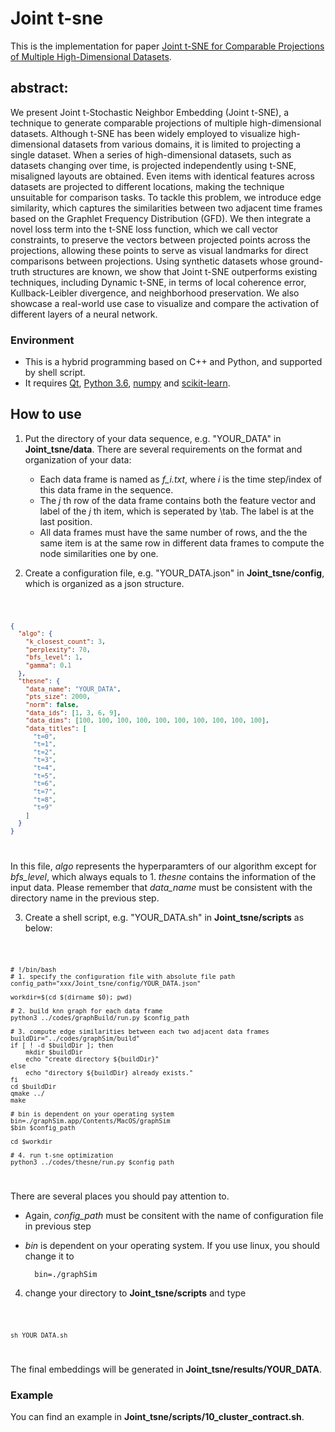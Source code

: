 # Joint t-sne
This is the implementation for paper [Joint t-SNE for Comparable Projections of Multiple High-Dimensional Datasets](http://www.yunhaiwang.net/Vis2021/joint-tsne). 

## abstract:
We present Joint t-Stochastic Neighbor Embedding (Joint t-SNE), a technique to generate comparable projections of multiple high-dimensional datasets. Although t-SNE has been widely employed to visualize high-dimensional datasets from various domains, it is limited to projecting a single dataset. When a series of high-dimensional datasets, such as datasets changing over time, is projected independently using t-SNE, misaligned layouts are obtained. Even items with identical features across datasets are projected to different locations, making the technique unsuitable for comparison tasks. To tackle this problem, we introduce edge similarity, which captures the similarities between two adjacent time frames based on the Graphlet Frequency Distribution (GFD). We then integrate a novel loss term into the t-SNE loss function, which we call vector constraints, to preserve the vectors between projected points across the projections, allowing these points to serve as visual landmarks for direct comparisons between projections. Using synthetic datasets whose ground-truth structures are known, we show that Joint t-SNE outperforms existing techniques, including Dynamic t-SNE, in terms of local coherence error, Kullback-Leibler divergence, and neighborhood preservation. We also showcase a real-world use case to visualize and compare the activation of different layers of a neural network.


### Environment
+ This is a hybrid programming based on C++ and Python, and supported by shell script.
+ It requires [Qt](https://www.qt.io/), [Python 3.6](https://www.python.org/), [numpy](https://numpy.org/) and [scikit-learn](https://scikit-learn.org/).

## How to use
1. Put the directory of your data sequence, e.g. "YOUR_DATA" in **Joint_tsne/data**. There are several requirements on the format and organization of your data: 
   + Each data frame is named as *f_i.txt*, where *i* is the time step/index of this data frame in the sequence.
   + The *j* th row of the data frame contains both the feature vector and label of the *j* th item, which is seperated by \tab. The label is at the last position.
   + All data frames must have the same number of rows, and the the same item is at the same row in different data frames to compute the node similarities one by one.  


2. Create a configuration file, e.g. "YOUR_DATA.json" in **Joint_tsne/config**, which is organized as a json structure.

<code>

```json
{
  "algo": {
    "k_closest_count": 3,
    "perplexity": 70,
    "bfs_level": 1,
    "gamma": 0.1
  },
  "thesne": {
    "data_name": "YOUR_DATA",
    "pts_size": 2000,
    "norm": false,
    "data_ids": [1, 3, 6, 9],
    "data_dims": [100, 100, 100, 100, 100, 100, 100, 100, 100, 100],
    "data_titles": [
      "t=0",
      "t=1",
      "t=2",
      "t=3",
      "t=4",
      "t=5",
      "t=6",
      "t=7",
      "t=8",
      "t=9"
    ]
  }
}
```
</code>

In this file, *algo* represents the hyperparamters of our algorithm except for *bfs_level*, which always equals to 1. *thesne* contains the information of the input data. Please remember that *data_name* must be consistent with the directory name in the previous step.

3. Create a shell script, e.g. "YOUR_DATA.sh" in **Joint_tsne/scripts** as below:

<code>
    
```shell
# !/bin/bash
# 1. specify the configuration file with absolute file path
config_path="xxx/Joint_tsne/config/YOUR_DATA.json"

workdir=$(cd $(dirname $0); pwd)

# 2. build knn graph for each data frame
python3 ../codes/graphBuild/run.py $config_path

# 3. compute edge similarities between each two adjacent data frames
buildDir="../codes/graphSim/build"
if [ ! -d $buildDir ]; then
    mkdir $buildDir
    echo "create directory ${buildDir}"
else
    echo "directory ${buildDir} already exists."
fi
cd $buildDir
qmake ../
make

# bin is dependent on your operating system
bin=./graphSim.app/Contents/MacOS/graphSim
$bin $config_path

cd $workdir

# 4. run t-sne optimization
python3 ../codes/thesne/run.py $config_path
```
</code>

There are several places you should pay attention to. 
+ Again, *config_path* must be consitent with the name of configuration file in previous step
+ *bin* is dependent on your operating system. If you use linux, you should change it to 

        bin=./graphSim

4. change your directory to **Joint_tsne/scripts** and type 

<code>

    sh YOUR_DATA.sh

</code>

The final embeddings will be generated in **Joint_tsne/results/YOUR_DATA**.




### Example
You can find an example in **Joint_tsne/scripts/10_cluster_contract.sh**.